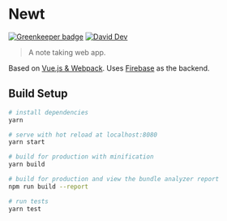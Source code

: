# Newt

[![Greenkeeper badge](https://badges.greenkeeper.io/smeagolem/newt.svg)](https://greenkeeper.io/)
[![David Dev](https://img.shields.io/david/dev/smeagolem/newt/develop.svg)](https://david-dm.org/smeagolem/newt/develop?type=dev)

> A note taking web app.

Based on [Vue.js & Webpack](https://github.com/vuejs-templates/webpack).
Uses [Firebase](https://firebase.google.com/) as the backend.

## Build Setup

``` bash
# install dependencies
yarn

# serve with hot reload at localhost:8080
yarn start

# build for production with minification
yarn build

# build for production and view the bundle analyzer report
npm run build --report

# run tests
yarn test
```
